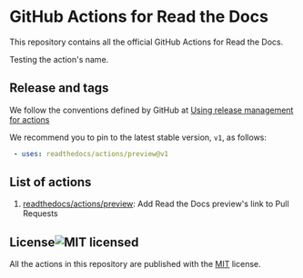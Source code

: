 # GitHub Actions for Read the Docs

This repository contains all the official GitHub Actions for Read the Docs.

Testing the action's name.

## Release and tags

We follow the conventions defined by GitHub at
[Using release management for actions](https://docs.github.com/en/actions/creating-actions/about-custom-actions#using-release-management-for-actions)

We recommend you to pin to the latest stable version,  `v1`, as follows:

```yaml
 - uses: readthedocs/actions/preview@v1
```

## List of actions

1. [readthedocs/actions/preview](https://github.com/readthedocs/actions/tree/v1/preview): Add Read the Docs preview's link to Pull Requests


## License![MIT licensed](https://img.shields.io/github/license/readthedocs/actions)

All the actions in this repository are published with the [MIT](./LICENSE) license.
